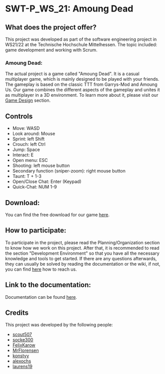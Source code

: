 # SWT-P_WS_21: **Amoung Dead**

## What does the project offer?
This project was developed as part of the software engineering project in WS21/22 at the Technische Hochschule Mittelhessen.
The topic included: game development and working with Scrum.

### Amoung Dead:
The actual project is a game called "Amoung Dead". It is a casual multiplayer game, which is mainly designed to be played with your friends.
The gameplay is based on the classic TTT from Garrys-Mod and Amoung Us. Our game combines the different aspects of the gameplay and unites it as multiplayer in a 3D environment. To learn more about it, please visit our [Game Design](https://github.com/scout507/SWT-P_WS_21/wiki/Game-Design#idee) section.

## Controls

* Move: WASD
* Look around: Mouse
* Sprint: left Shift
* Crouch: left Ctrl
* Jump: Space
* Interact: E
* Open menu: ESC
* Shooting: left mouse button
* Secondary function (sniper-zoom): right mouse button
* Taunt: T + 1-3
* Open/Close Chat: Enter (Keypad)
* Quick-Chat: NUM 1-9

## Download:
You can find the free download for our game [here]().

## How to participate:
To participate in the project, please read the Planning/Organization section to know how we work on this project. After that, it is recommended to read the section "Development Environment" so that you have all the necessary knowledge and tools to get started. If there are any questions afterwards, they can usually be solved by reading the documentation or the wiki, if not, you can find [here]() how to reach us.

## Link to the documentation:
Documentation can be found [here](https://scout507.github.io/SWT-P_WS_21/annotated.html).

## Credits
This project was developed by the following people: 
* [scout507](https://github.com/scout507)
* [socke300](https://github.com/socke300)
* [FelixKarow](https://github.com/FelixKarow)
* [MrFlorensen](https://github.com/MrFlorensen)
* [konstyy](https://github.com/konstyy)
* [alexochs](https://github.com/alexochs)
* [laurens19](https://github.com/laurens19)
